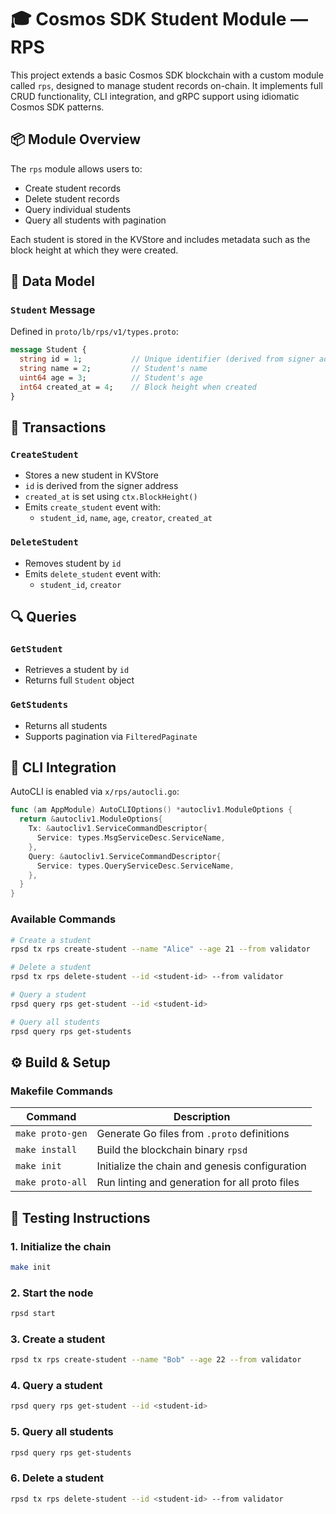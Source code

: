 # 🎓 Cosmos SDK Student Module — RPS

This project extends a basic Cosmos SDK blockchain with a custom module called `rps`, designed to manage student records on-chain. It implements full CRUD functionality, CLI integration, and gRPC support using idiomatic Cosmos SDK patterns.

## 📦 Module Overview

The `rps` module allows users to:

- Create student records
- Delete student records
- Query individual students
- Query all students with pagination

Each student is stored in the KVStore and includes metadata such as the block height at which they were created.

## 🧱 Data Model

### `Student` Message

Defined in `proto/lb/rps/v1/types.proto`:

```proto
message Student {
  string id = 1;           // Unique identifier (derived from signer address)
  string name = 2;         // Student's name
  uint64 age = 3;          // Student's age
  int64 created_at = 4;    // Block height when created
}
```

## 🔁 Transactions

### `CreateStudent`

- Stores a new student in KVStore
- `id` is derived from the signer address
- `created_at` is set using `ctx.BlockHeight()`
- Emits `create_student` event with:
  - `student_id`, `name`, `age`, `creator`, `created_at`

### `DeleteStudent`

- Removes student by `id`
- Emits `delete_student` event with:
  - `student_id`, `creator`

## 🔍 Queries

### `GetStudent`

- Retrieves a student by `id`
- Returns full `Student` object

### `GetStudents`

- Returns all students
- Supports pagination via `FilteredPaginate`


## 🧪 CLI Integration

AutoCLI is enabled via `x/rps/autocli.go`:

```go
func (am AppModule) AutoCLIOptions() *autocliv1.ModuleOptions {
  return &autocliv1.ModuleOptions{
    Tx: &autocliv1.ServiceCommandDescriptor{
      Service: types.MsgServiceDesc.ServiceName,
    },
    Query: &autocliv1.ServiceCommandDescriptor{
      Service: types.QueryServiceDesc.ServiceName,
    },
  }
}
```

### Available Commands

```bash
# Create a student
rpsd tx rps create-student --name "Alice" --age 21 --from validator

# Delete a student
rpsd tx rps delete-student --id <student-id> --from validator

# Query a student
rpsd query rps get-student --id <student-id>

# Query all students
rpsd query rps get-students
```

## ⚙️ Build & Setup

### Makefile Commands

| Command           | Description                                      |
|------------------|--------------------------------------------------|
| `make proto-gen` | Generate Go files from `.proto` definitions      |
| `make install`   | Build the blockchain binary `rpsd`               |
| `make init`      | Initialize the chain and genesis configuration   |
| `make proto-all` | Run linting and generation for all proto files   |

## 🧪 Testing Instructions

### 1. Initialize the chain

```bash
make init
```

### 2. Start the node

```bash
rpsd start
```

### 3. Create a student

```bash
rpsd tx rps create-student --name "Bob" --age 22 --from validator
```

### 4. Query a student

```bash
rpsd query rps get-student --id <student-id>
```

### 5. Query all students

```bash
rpsd query rps get-students
```

### 6. Delete a student

```bash
rpsd tx rps delete-student --id <student-id> --from validator
```

